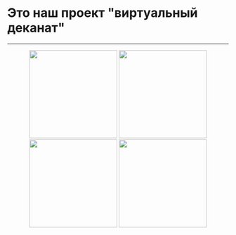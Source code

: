 # Это наш проект "виртуальный деканат"

---

<p align="center">
  <img src="https://github.com/user-attachments/assets/a78209f6-a979-4623-aec5-e5fda83e01e7" width="200" height="200">
  <img src="https://github.com/user-attachments/assets/d718e2d7-e6bc-4e19-804f-c8b3f4f06038" width="200" height="200"> 
  <img src="https://github.com/user-attachments/assets/400cf3cf-19ad-4d4c-8158-23f9e8abc7d8" width="200" height="200">
  <img src="https://github.com/user-attachments/assets/1d728db9-4648-4776-b6f2-35889713f10a" width="200" height="200">
</p>
